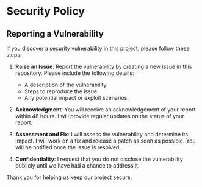 # Security Policy

## Reporting a Vulnerability

If you discover a security vulnerability in this project, please follow these steps:

1. **Raise an Issue**: Report the vulnerability by creating a new issue in this repository. Please include the following details:
   - A description of the vulnerability.
   - Steps to reproduce the issue.
   - Any potential impact or exploit scenarios.

2. **Acknowledgment**: You will receive an acknowledgement of your report within 48 hours. I will provide regular updates on the status of your report.

3. **Assessment and Fix**: I will assess the vulnerability and determine its impact. I will work on a fix and release a patch as soon as possible. You will be notified once the issue is resolved.

4. **Confidentiality**: I request that you do not disclose the vulnerability publicly until we have had a chance to address it.

Thank you for helping us keep our project secure.
